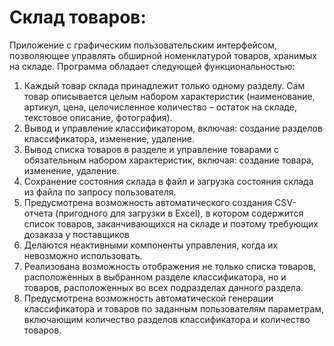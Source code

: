 # Склад товаров:
Приложение с графическим пользовательским интерфейсом, позволяющее управлять обширной номенклатурой товаров, хранимых на складе.
Программа обладает следующей функциональностью:
1. Каждый товар склада принадлежит только одному разделу. Сам товар описывается целым набором характеристик (наименование, артикул, цена, целочисленное количество – остаток на складе, текстовое описание, фотография).
2. Вывод и управление классификатором, включая: создание разделов классификатора, изменение, удаление.
3. Вывод списка товаров в разделе и управление товарами с обязательным набором характеристик, включая: создание товара, изменение, удаление.
4. Сохранение состояния склада в файл и загрузка состояния склада из файла по запросу пользователя.
5. Предусмотрена возможность автоматического создания CSV-отчета (пригодного для загрузки в Excel), в котором содержится список товаров, заканчивающихся на складе и поэтому требующих дозаказа у поставщиков
6. Делаются неактивными компоненты управления, когда их невозможно использовать.
7. Реализована возможность отображения не только списка товаров, расположенных в выбранном разделе классификатора, но и товаров, расположенных во всех подразделах данного раздела.
8. Предусмотрена возможность автоматической генерации классификатора и товаров по заданным пользователям параметрам, включающим количество разделов классификатора и количество товаров.
